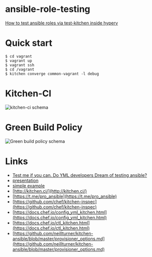 # ansible-role-testing
[How to test ansible roles via test-kitchen inside hyperv](http://www.goncharov.xyz/it/test-ansible-roles-via-testkitchen-inside-hyperv.html)


# Quick start
```
$ cd vagrant
$ vagrant up
$ vagrant ssh
$ cd /vagrant
$ kitchen converge common-vagrant -l debug
```

# Kitchen-CI
![kitchen-ci schema](schemas/kitchen-ci-schema.png?raw=true "kitchen-ci schema")

# Green Build Policy
![Green build policy schema](schemas/Green-build-policy.png?raw=true "Green build policy schema")

# Links
* [Test me if you can. Do YML developers Dream of testing ansible?](http://www.goncharov.xyz/it/test-ansible-roles-via-testkitchen-inside-hyperv.html)
* [presentation](https://cloud.mail.ru/public/DBuA/7sEMAMRyH)
* [simple example](https://github.com/ultral/ansible-role-testing)
* [http://kitchen.ci/](http://kitchen.ci/)
* [https://t.me/pro_ansible](https://t.me/pro_ansible)
* [https://github.com/chef/kitchen-inspec](https://github.com/chef/kitchen-inspec)
* [https://docs.chef.io/config_yml_kitchen.html](https://docs.chef.io/config_yml_kitchen.html)
* [https://docs.chef.io/ctl_kitchen.html](https://docs.chef.io/ctl_kitchen.html)
* [https://github.com/neillturner/kitchen-ansible/blob/master/provisioner_options.md](https://github.com/neillturner/kitchen-ansible/blob/master/provisioner_options.md)
